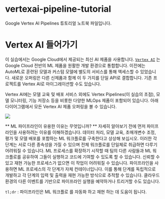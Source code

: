 # vertexai-pipeline-tutorial
Google Vertex AI Pipelines 튜토리얼 노트북 파일입니다.


# Vertex AI 들어가기
이 실습에서는 Google Cloud에서 제공되는 최신 AI 제품을 사용합니다. [`Vertex AI`](https://cloud.google.com/ai-platform-unified/docs?utm_source=codelabs&utm_medium=et&utm_campaign=CDR_sar_aiml_vertexio_&utm_content=-) 는 Google Cloud 전반의 ML 제품을 원활한 개발 환경으로 통합합니다. 이전에는 AutoML로 훈련된 모델과 커스텀 모델에 별도의 서비스를 통해 액세스할 수 있었습니다. 새로운 오퍼링은 다른 신제품과 함께 이 두 가지를 단일 API로 결합합니다. 기존 프로젝트를 Vertex AI로 마이그레이션할 수도 있습니다.  

Vertex AI에는 모델 교육 및 배포 서비스 외에도 Vertex Pipelines(이 실습의 초점), 모델 모니터링, 기능 저장소 등을 비롯한 다양한 MLOps 제품이 포함되어 있습니다. 아래 다이어그램에서 모든 Vertex AI 제품 오퍼링을 볼 수 있습니다.  

![](https://codelabs.developers.google.com/static/vertex-pipelines-intro/img/vertex-overview.png)

** ML 파이프라인이 유용한 이유는 무엇입니까? **
자세히 알아보기 전에 먼저 파이프라인을 사용하려는 이유를 이해하겠습니다. 데이터 처리, 모델 교육, 초매개변수 조정, 평가 및 모델 배포를 포함하는 ML 워크플로를 구축한다고 상상해 보십시오. 이러한 각 단계는 서로 다른 종속성을 가질 수 있으며 전체 워크플로를 단일체로 취급하면 다루기 어려워질 수 있습니다. ML 프로세스를 확장하기 시작할 때 팀의 다른 사람들과 ML 워크플로를 공유하여 그들이 실행하고 코드에 기여할 수 있도록 할 수 있습니다. 신뢰할 수 있고 재현 가능한 프로세스가 없으면 이 작업이 어려워질 수 있습니다. 파이프라인을 사용하면 ML 프로세스의 각 단계가 자체 컨테이너입니다. 이를 통해 단계를 독립적으로 개발하고 각 단계의 입력 및 출력을 재현 가능한 방식으로 추적할 수 있습니다. 클라우드 환경의 다른 이벤트를 기반으로 파이프라인 실행을 예약하거나 트리거할 수도 있습니다.

`tl;dr` : 파이프라인은 ML 워크플로 를 자동화 하고 재현 하는 데 도움이 됩니다.

